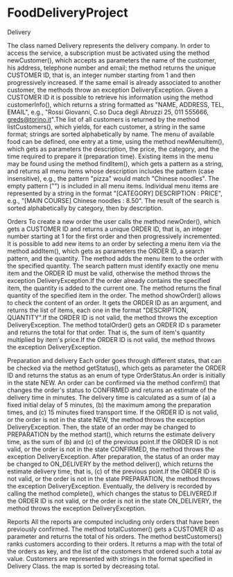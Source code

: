 # FoodDeliveryProject
Delivery

The class named Delivery represents the delivery company.
In order to access the service, a subscription must be activated using the method newCustomer(), which accepts as parameters the name of the customer, his address, telephone number and email; the method returns the unique CUSTOMER ID, that is, an integer number starting from 1 and then progressively increased. If the same email is already associated to another customer, the methods throw an exception DeliveryException.
Given a CUSTOMER ID it is possible to retrieve his information using the method customerInfo(), which returns a string formatted as "NAME, ADDRESS, TEL, EMAIL", e.g., "Rossi Giovanni, C.so Duca degli Abruzzi 25, 011 555666, greds@torino.it".The list of all customers is returned by the method listCustomers(), which yields, for each customer, a string in the same format; strings are sorted alphabetically by name.
The menu of available food can be defined, one entry at a time, using the method newMenuItem(), which gets as parameters the description, the price, the category, and the time required to prepare it (preparation time). Existing items in the menu may be found using the method findItem(), which gets a pattern as a string, and returns all menu items whose description includes the pattern (case insensitive), e.g., the pattern "pizza" would match "Chinese noodles". The empty pattern ("") is included in all menu items.
Individual menu items are represented by a string in the format "[CATEGORY] DESCRIPTION : PRICE", e.g., "[MAIN COURSE] Chinese noodles : 8.50". The result of the search is sorted alphabetically by category, then by description.

Orders
To create a new order the user calls the method newOrder(), which gets a CUSTOMER ID and returns a unique ORDER ID, that is, an integer number starting at 1 for the first order and then progressively incremented.
It is possible to add new items to an order by selecting a menu item via the method addItem(), which gets as parameters the ORDER ID, a search pattern, and the quantity. The method adds the menu item to the order with the specified quantity. The search pattern must identify exactly one menu item and the ORDER ID must be valid, otherwise the method throws the exception DeliveryException.If the order already contains the specified item, the quantity is added to the current one. The method returns the final quantity of the specified item in the order.
The method showOrder() allows to check the content of an order. It gets the ORDER ID as an argument, and returns the list of items, each one in the format "DESCRIPTION, QUANTITY".If the ORDER ID is not valid, the method throws the exception DeliveryException.
The method totalOrder() gets an ORDER ID s parameter and returns the total for that order. That is, the sum of item's quantity multiplied by item's price.If the ORDER ID is not valid, the method throws the exception DeliveryException.

Preparation and delivery
Each order goes through different states, that can be checked via the method getStatus(), which gets as parameter the ORDER ID and returns the status as an enum of type OrderStatus.An order is initially in the state NEW.
An order can be confirmed via the method confirm() that changes the order's status to CONFIRMED and returns an estimate of the delivery time in minutes. The delivery time is calculated as a sum of (a) a fixed initial delay of 5 minutes, (b) the maximum among the preparation times, and (c) 15 minutes fixed transport time. If the ORDER ID is not valid, or the order is not in the state NEW, the method throws the exception DeliveryException.
Then, the state of an order may be changed to PREPARATION by the method start(), which returns the estimate delivery time, as the sum of (b) and (c) of the previous point.If the ORDER ID is not valid, or the order is not in the state CONFIRMED, the method throws the exception DeliveryException.
After preparation, the status of an order may be changed to ON_DELIVERY by the method deliver(), which returns the estimate delivery time, that is, (c) of the previous point.If the ORDER ID is not valid, or the order is not in the state PREPARATION, the method throws the exception DeliveryException.
Eventually, the delivery is recorded by calling the method complete(), which changes the status to DELIVERED.If the ORDER ID is not valid, or the order is not in the state ON_DELIVERY, the method throws the exception DeliveryException.

Reports
All the reports are computed including only orders that have been previously confirmed.
The method totalCustomer() gets a CUSTOMER ID as parameter and returns the total of his orders.
The method bestCustomers() ranks customers according to their orders. It returns a map with the total of the orders as key, and the list of the customers that ordered such a total av value. Customers are represented with strings in the format specified in Delivery Class. the map is sorted by decreasing total.

